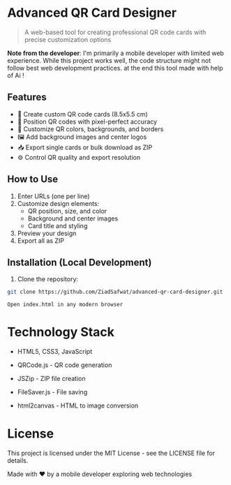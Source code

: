 # Advanced QR Card Designer

> A web-based tool for creating professional QR code cards with precise customization options

**Note from the developer**: I'm primarily a mobile developer with limited web experience. While this project works well, the code structure might not follow best web development practices. at the end this tool made with help of Ai !

## Features

- 🎨 Create custom QR code cards (8.5x5.5 cm)
- 📌 Position QR codes with pixel-perfect accuracy
- 🌈 Customize QR colors, backgrounds, and borders
- 🖼️ Add background images and center logos
- 📥 Export single cards or bulk download as ZIP
- ⚙️ Control QR quality and export resolution

## How to Use

1. Enter URLs (one per line)
2. Customize design elements:
   - QR position, size, and color
   - Background and center images
   - Card title and styling
3. Preview your design
4. Export all as ZIP

## Installation (Local Development)

1. Clone the repository:
```bash
git clone https://github.com/ZiadSafwat/advanced-qr-card-designer.git
```

    Open index.html in any modern browser

# Technology Stack

  -  HTML5, CSS3, JavaScript

  -  QRCode.js - QR code generation

  -  JSZip - ZIP file creation

  -  FileSaver.js - File saving

  -  html2canvas - HTML to image conversion

# License

This project is licensed under the MIT License - see the LICENSE file for details.

Made with ❤️ by a mobile developer exploring web technologies
